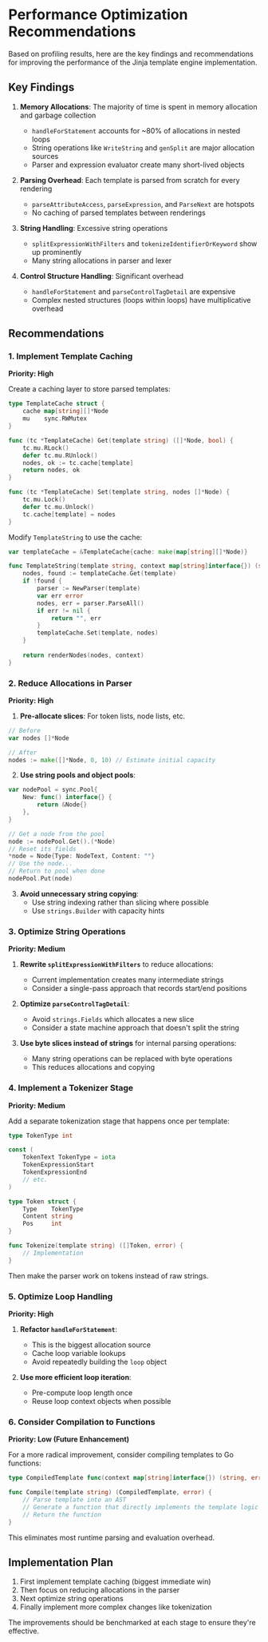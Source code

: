 # Performance Optimization Recommendations

Based on profiling results, here are the key findings and recommendations for improving the performance of the Jinja template engine implementation.

## Key Findings

1. **Memory Allocations**: The majority of time is spent in memory allocation and garbage collection
   - `handleForStatement` accounts for ~80% of allocations in nested loops
   - String operations like `WriteString` and `genSplit` are major allocation sources
   - Parser and expression evaluator create many short-lived objects

2. **Parsing Overhead**: Each template is parsed from scratch for every rendering
   - `parseAttributeAccess`, `parseExpression`, and `ParseNext` are hotspots
   - No caching of parsed templates between renderings

3. **String Handling**: Excessive string operations
   - `splitExpressionWithFilters` and `tokenizeIdentifierOrKeyword` show up prominently
   - Many string allocations in parser and lexer

4. **Control Structure Handling**: Significant overhead
   - `handleForStatement` and `parseControlTagDetail` are expensive
   - Complex nested structures (loops within loops) have multiplicative overhead

## Recommendations

### 1. Implement Template Caching

**Priority: High**

Create a caching layer to store parsed templates:

```go
type TemplateCache struct {
    cache map[string][]*Node
    mu    sync.RWMutex
}

func (tc *TemplateCache) Get(template string) ([]*Node, bool) {
    tc.mu.RLock()
    defer tc.mu.RUnlock()
    nodes, ok := tc.cache[template]
    return nodes, ok
}

func (tc *TemplateCache) Set(template string, nodes []*Node) {
    tc.mu.Lock()
    defer tc.mu.Unlock()
    tc.cache[template] = nodes
}
```

Modify `TemplateString` to use the cache:

```go
var templateCache = &TemplateCache{cache: make(map[string][]*Node)}

func TemplateString(template string, context map[string]interface{}) (string, error) {
    nodes, found := templateCache.Get(template)
    if !found {
        parser := NewParser(template)
        var err error
        nodes, err = parser.ParseAll()
        if err != nil {
            return "", err
        }
        templateCache.Set(template, nodes)
    }
    
    return renderNodes(nodes, context)
}
```

### 2. Reduce Allocations in Parser

**Priority: High**

1. **Pre-allocate slices**: For token lists, node lists, etc.

```go
// Before
var nodes []*Node

// After
nodes := make([]*Node, 0, 10) // Estimate initial capacity
```

2. **Use string pools and object pools**:

```go
var nodePool = sync.Pool{
    New: func() interface{} {
        return &Node{}
    },
}

// Get a node from the pool
node := nodePool.Get().(*Node)
// Reset its fields
*node = Node{Type: NodeText, Content: ""}
// Use the node...
// Return to pool when done
nodePool.Put(node)
```

3. **Avoid unnecessary string copying**: 
   - Use string indexing rather than slicing where possible
   - Use `strings.Builder` with capacity hints

### 3. Optimize String Operations

**Priority: Medium**

1. **Rewrite `splitExpressionWithFilters`** to reduce allocations:
   - Current implementation creates many intermediate strings
   - Consider a single-pass approach that records start/end positions

2. **Optimize `parseControlTagDetail`**:
   - Avoid `strings.Fields` which allocates a new slice
   - Consider a state machine approach that doesn't split the string

3. **Use byte slices instead of strings** for internal parsing operations:
   - Many string operations can be replaced with byte operations
   - This reduces allocations and copying

### 4. Implement a Tokenizer Stage

**Priority: Medium**

Add a separate tokenization stage that happens once per template:

```go
type TokenType int

const (
    TokenText TokenType = iota
    TokenExpressionStart
    TokenExpressionEnd
    // etc.
)

type Token struct {
    Type    TokenType
    Content string
    Pos     int
}

func Tokenize(template string) ([]Token, error) {
    // Implementation
}
```

Then make the parser work on tokens instead of raw strings.

### 5. Optimize Loop Handling

**Priority: High**

1. **Refactor `handleForStatement`**: 
   - This is the biggest allocation source
   - Cache loop variable lookups
   - Avoid repeatedly building the `loop` object

2. **Use more efficient loop iteration**:
   - Pre-compute loop length once
   - Reuse loop context objects when possible

### 6. Consider Compilation to Functions

**Priority: Low (Future Enhancement)**

For a more radical improvement, consider compiling templates to Go functions:

```go
type CompiledTemplate func(context map[string]interface{}) (string, error)

func Compile(template string) (CompiledTemplate, error) {
    // Parse template into an AST
    // Generate a function that directly implements the template logic
    // Return the function
}
```

This eliminates most runtime parsing and evaluation overhead.

## Implementation Plan

1. First implement template caching (biggest immediate win)
2. Then focus on reducing allocations in the parser
3. Next optimize string operations
4. Finally implement more complex changes like tokenization

The improvements should be benchmarked at each stage to ensure they're effective. 